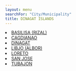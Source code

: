 ```yaml
---
layout: menu
searchFor: "City/Municipality"
title: DINAGAT ISLANDS
---
```

<li><a class="oID" href="{{site.url}}/citymuni/8501.html" value="DINAGAT ISLANDS, BASILISA (RIZAL)" rel="external">BASILISA (RIZAL)</a></li><li><a class="oID" href="{{site.url}}/citymuni/8502.html" value="DINAGAT ISLANDS, CAGDIANAO" rel="external">CAGDIANAO</a></li><li><a class="oID" href="{{site.url}}/citymuni/8503.html" value="DINAGAT ISLANDS, DINAGAT" rel="external">DINAGAT</a></li><li><a class="oID" href="{{site.url}}/citymuni/8504.html" value="DINAGAT ISLANDS, LIBJO (ALBOR)" rel="external">LIBJO (ALBOR)</a></li><li><a class="oID" href="{{site.url}}/citymuni/8505.html" value="DINAGAT ISLANDS, LORETO" rel="external">LORETO</a></li><li><a class="oID" href="{{site.url}}/citymuni/8506.html" value="DINAGAT ISLANDS, SAN JOSE" rel="external">SAN JOSE</a></li><li><a class="oID" href="{{site.url}}/citymuni/8507.html" value="DINAGAT ISLANDS, TUBAJON" rel="external">TUBAJON</a></li>